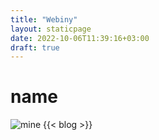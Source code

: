 ```yaml
---
title: "Webiny"
layout: staticpage
date: 2022-10-06T11:39:16+03:00
draft: true
---
```

# name

![mine](https://photos.app.goo.gl/m4twiLJ9LHxTDTKg6)
{{< blog >}}



